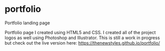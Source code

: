 # portfolio
Portfolio landing page


Portfolio page I created using HTML5 and CSS. I created all of the project logos as well using Photoshop and Illustrator. This is still a work in progress but check out the live version here: https://thenewstyles.github.io/portfolio/
